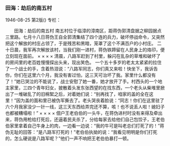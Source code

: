 ### 田海：劫后的南五村

1946-08-25
第2版()
专栏：

　　田海：劫后的南五村
    南五村位于临漳的漳南区，距蒋伪郭清盘据之柳园据点三里路。七月十八日蒋伪王自全郭清集结了四个连的兵力，破坏停战命令，又突然把这个解放的村庄占领了，于是残苦和黑暗，笼罩了这个不满百户的小村庄。
    二十日晨，我军再次解放该村，当我们刚一进村，蒋伪铁蹄留在人民身上的烙印，便立刻现在面前。
    ×       ×      ×       ×
    清晨，八路军赶到了村里，躲闪在乱杂的草堆和破坏了的房间里的老百姓慢慢探出头来，现出笑色。
    一个五十多岁的老太太紧紧的拉住了一个战士的手，含着热泪说：“八路军同志，你们真又来啦！快坐下，我诉告你，你们在这里六个月，我没有害过怕，这三天可治坏了我。家里什么都没有了！”她已哭泣的不能说了，战士安慰了她一番，她才放开了手。村西头的一个地主家里，三四个青年妇女，披散着头发东张西望的在找东西，一个老头从柴堆里掀出了一堆破乱了的旧棉絮之后，对着她们说：“别再找了，咱家的盖的全在这里！”因为盖的面和里已被伪军撕去了。老头哭丧着脸说：“同志！你们在这里驻了六个月我家没少一针一线，这三天东西给弄完还不算，咳！也不说丢人啦！媳妇子也都被糟塌啦！”
    ×            ×         ×       ×
    佃户王老伯伯的一头牛，在蒋伪进村时没有来得及牵出来，蒋伪用枪给打死后，还逼着民夫杀了，分给每家去给他们自己包饺子，王老伯伯家里拿着自己牛身上的肉，一边看一边说：“我的牛可是叫老总们打死了的！”蒋伪无耻的回答：“是八路军打死的！”老伯伯执拗的说：“我看见明明是你们打死的，怎么硬说是八路军呢？”他们一声不响把王老伯伯暴打一顿。
